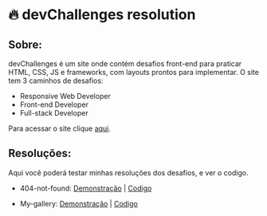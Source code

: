 # 🔥 devChallenges resolution

## Sobre:
devChallenges é um site onde contém desafios front-end para praticar HTML, CSS, JS e frameworks, com layouts prontos para implementar. O site tem 3 caminhos de desafios:
- Responsive Web Developer
- Front-end Developer
- Full-stack Developer

Para acessar o site clique <a href="https://devchallenges.io/">aqui</a>.

## Resoluções:
Aqui você poderá testar minhas resoluções dos desafios, e ver o codigo.

- 404-not-found: <a href="https://devchallenges-resolution.web.app/challenges/404-not-found-master/index.html">Demonstração</a> | <a href="https://github.com/alex-diego/devchallenges-resolution/tree/main/public/challenges/404-not-found-master">Codigo</a>

- My-gallery: <a href="https://devchallenges-resolution.web.app/challenges/my-gallery-master/index.html">Demonstração</a> | <a href="https://github.com/alex-diego/devchallenges-resolution/tree/main/public/challenges/my-gallery-master">Codigo</a>